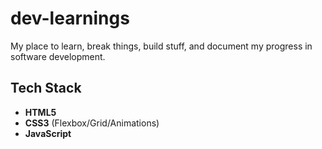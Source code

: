 # dev-learnings

My place to learn, break things, build stuff, and document my progress in software development.

## Tech Stack

- **HTML5**
- **CSS3** (Flexbox/Grid/Animations)
- **JavaScript**
